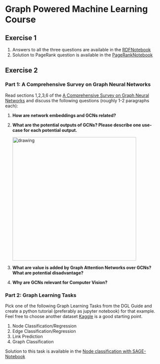 # Graph Powered Machine Learning Course 
## Exercise 1 
1.  Answers to all the three questions are available in the [RDFNotebook](https://github.com/Kashif-Rabbani/GPML-Exercises/blob/master/Exercise%201/1-RDFLib%20and%20Graphs.ipynb)
2.  Solution to PageRank question is available in the [PageRankNotebook](https://github.com/Kashif-Rabbani/GPML-Exercises/blob/master/Exercise%201/2-Pagerank.ipynb)

## Exercise 2 


### Part 1: A Comprehensive Survey on Graph Neural Networks

Read sections 1,2,3,6 of the [A Comprehensive Survey on Graph Neural Networks](https://arxiv.org/pdf/1901.00596v1.pdf) and discuss the following questions (roughly 1-2 paragraphs each):
1. **How are network embeddings and GCNs related?**
    
2. **What are the potential outputs of GCNs? Please describe one use-case for each potential output.**



    <img src="https://github.com/Kashif-Rabbani/GPML-Exercises/blob/master/Exercise%202/image.png" alt="drawing" width="400"/>

3. **What are value is added by Graph Attention Networks over GCNs? What are potential disadvantage?**


4. **Why are GCNs relevant for Computer Vision?**




### Part 2: Graph Learning Tasks

Pick one of the following Graph Learning Tasks from the DGL Guide and create a python tutorial (preferably as jupyter notebook) for that example. Feel free to choose another dataset [Kaggle](http://kaggle.com) is a good starting point.
1. Node Classification/Regression 
2. Edge Classification/Regression 
3. Link Prediction
4. Graph Classification


Solution to this task is available in the [Node classification with SAGE- Notebook](https://github.com/Kashif-Rabbani/GPML-Exercises/blob/master/Exercise%202/Node_classification_with_SAGE.ipynb) 
